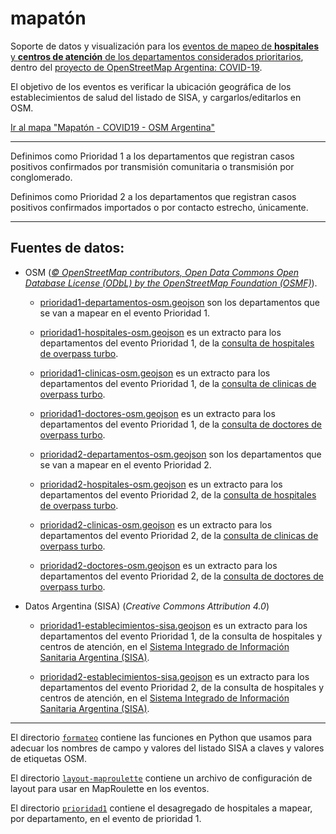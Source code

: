 # mapatón

Soporte de datos y visualización para los [eventos de mapeo de **hospitales** y **centros de atención** de los departamentos considerados prioritarios](https://wiki.openstreetmap.org/wiki/ES:Argentina/Eventos/Mapat%C3%B3n_Salud_2020), dentro del [proyecto de OpenStreetMap Argentina: COVID-19](https://wiki.openstreetmap.org/wiki/ES:Argentina/COVID-19).

El objetivo de los eventos es verificar la ubicación geográfica de los establecimientos de salud del listado de SISA, y cargarlos/editarlos en OSM.

[Ir al mapa "Mapatón - COVID19 - OSM Argentina"](https://umap.openstreetmap.fr/es/map/mapaton-covid19-osm-argentina_451066)

----

Definimos como Prioridad 1 a los departamentos que registran casos positivos confirmados por transmisión comunitaria o transmisión por conglomerado.

Definimos como Prioridad 2 a los departamentos que registran casos positivos confirmados importados o por contacto estrecho, únicamente.

----

## Fuentes de datos:

* OSM (*[© OpenStreetMap contributors, Open Data Commons Open Database License (ODbL) by the OpenStreetMap Foundation (OSMF)](https://www.openstreetmap.org/copyright)*).

  * [prioridad1-departamentos-osm.geojson](https://github.com/gabriel-de-luca/covid-19/blob/master/mapaton/prioridad1-departamentos-osm.geojson) son los departamentos que se van a mapear en el evento Prioridad 1.
  * [prioridad1-hospitales-osm.geojson](https://github.com/gabriel-de-luca/covid-19/blob/master/mapaton/prioridad1-hospitales-osm.geojson) es un extracto para los departamentos del evento Prioridad 1, de la [consulta de hospitales de overpass turbo](https://overpass-turbo.eu/s/S1i).
  * [prioridad1-clinicas-osm.geojson](https://github.com/gabriel-de-luca/covid-19/blob/master/mapaton/prioridad1-clinicas-osm.geojson) es un extracto para los departamentos del evento Prioridad 1, de la [consulta de clinicas de overpass turbo](https://overpass-turbo.eu/s/S1o).
  * [prioridad1-doctores-osm.geojson](https://github.com/gabriel-de-luca/covid-19/blob/master/mapaton/prioridad1-doctores-osm.geojson) es un extracto para los departamentos del evento Prioridad 1, de la [consulta de doctores de overpass turbo](https://overpass-turbo.eu/s/S1y).

  * [prioridad2-departamentos-osm.geojson](https://github.com/gabriel-de-luca/covid-19/blob/master/mapaton/prioridad2-departamentos-osm.geojson) son los departamentos que se van a mapear en el evento Prioridad 2.
  * [prioridad2-hospitales-osm.geojson](https://github.com/gabriel-de-luca/covid-19/blob/master/mapaton/prioridad2-hospitales-osm.geojson) es un extracto para los departamentos del evento Prioridad 2, de la [consulta de hospitales de overpass turbo](https://overpass-turbo.eu/s/S1i).
  * [prioridad2-clinicas-osm.geojson](https://github.com/gabriel-de-luca/covid-19/blob/master/mapaton/prioridad2-clinicas-osm.geojson) es un extracto para los departamentos del evento Prioridad 2, de la [consulta de clinicas de overpass turbo](https://overpass-turbo.eu/s/S1o).
  * [prioridad2-doctores-osm.geojson](https://github.com/gabriel-de-luca/covid-19/blob/master/mapaton/prioridad2-doctores-osm.geojson) es un extracto para los departamentos del evento Prioridad 2, de la [consulta de doctores de overpass turbo](https://overpass-turbo.eu/s/S1y).
  
* Datos Argentina (SISA) (*Creative Commons Attribution 4.0*)

  * [prioridad1-establecimientos-sisa.geojson](https://github.com/gabriel-de-luca/covid-19/blob/master/mapaton/prioridad1-establecimientos-sisa.geojson) es un extracto para los departamentos del evento Prioridad 1, de la consulta de hospitales y centros de atención, en el [Sistema Integrado de Información Sanitaria Argentina (SISA)](https://sisa.msal.gov.ar/sisa).

  * [prioridad2-establecimientos-sisa.geojson](https://github.com/gabriel-de-luca/covid-19/blob/master/mapaton/prioridad2-establecimientos-sisa.geojson) es un extracto para los departamentos del evento Prioridad 2, de la consulta de hospitales y centros de atención, en el [Sistema Integrado de Información Sanitaria Argentina (SISA)](https://sisa.msal.gov.ar/sisa).

----

El directorio [`formateo`](https://github.com/gabriel-de-luca/covid-19/tree/master/mapaton/formateo) contiene las funciones en Python que usamos para adecuar los nombres de campo y valores del listado SISA a claves y valores de etiquetas OSM.

El directorio [`layout-maproulette`](https://github.com/gabriel-de-luca/covid-19/tree/master/mapaton/layout-maproulette) contiene un archivo de configuración de layout para usar en MapRoulette en los eventos.

El directorio [`prioridad1`](https://github.com/gabriel-de-luca/covid-19/tree/master/mapaton/prioridad1) contiene el desagregado de hospitales a mapear, por departamento, en el evento de prioridad 1.


